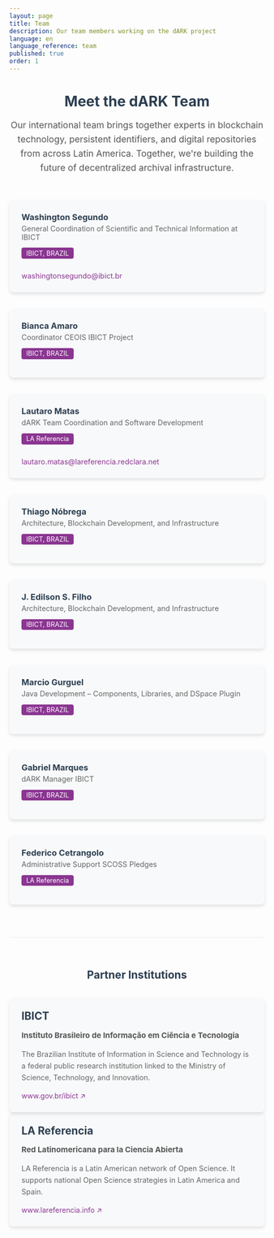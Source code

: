 ```yaml
---
layout: page
title: Team  
description: Our team members working on the dARK project
language: en  
language_reference: team
published: true  
order: 1
---
```

<h1 class="team-title">Meet the dARK Team</h1>


<p class="team-intro">
  Our international team brings together experts in blockchain technology, persistent identifiers, and digital repositories from across Latin America. Together, we're building the future of decentralized archival infrastructure.
</p>

<div class="team-grid">
  <div class="team-member">
    <div class="team-member-header">
      <h3>Washington Segundo</h3>
      <span class="team-member-role">General Coordination of Scientific and Technical Information at IBICT</span>
    </div>
    <div class="team-member-org">IBICT, BRAZIL</div>
    <div class="team-member-contact">
      <a href="mailto:washingtonsegundo@ibict.br" class="team-email">washingtonsegundo@ibict.br</a>
    </div>
  </div>

  <div class="team-member">
    <div class="team-member-header">
      <h3>Bianca Amaro</h3>
      <span class="team-member-role">Coordinator CEOIS IBICT Project </span>
    </div>
    <div class="team-member-org">IBICT, BRAZIL</div>
  </div>

  <div class="team-member">
    <div class="team-member-header">
      <h3>Lautaro Matas</h3>
      <span class="team-member-role">dARK Team Coordination and Software Development</span>
    </div>
    <div class="team-member-org">LA Referencia</div>
    <div class="team-member-contact">
      <a href="mailto:lautaro.matas@lareferencia.redclara.net" class="team-email">lautaro.matas@lareferencia.redclara.net</a>
    </div>
  </div>

  <div class="team-member">
    <div class="team-member-header">
      <h3>Thiago Nóbrega</h3>
      <span class="team-member-role">Architecture, Blockchain Development, and Infrastructure</span>
    </div>
    <div class="team-member-org">IBICT, BRAZIL</div>
  </div>

  <div class="team-member">
    <div class="team-member-header">
      <h3>J. Edilson S. Filho</h3>
      <span class="team-member-role">Architecture, Blockchain Development, and Infrastructure</span>
    </div>
    <div class="team-member-org">IBICT, BRAZIL</div>
  </div>

  <div class="team-member">
    <div class="team-member-header">
      <h3>Marcio Gurguel</h3>
      <span class="team-member-role">Java Development – Components, Libraries, and DSpace Plugin</span>
    </div>
    <div class="team-member-org">IBICT, BRAZIL</div>
  </div>

  <div class="team-member">
    <div class="team-member-header">
      <h3>Gabriel Marques</h3>
      <span class="team-member-role">dARK Manager IBICT</span>
    </div>
    <div class="team-member-org">IBICT, BRAZIL</div>
  </div>

   <div class="team-member">
    <div class="team-member-header">
      <h3>Federico Cetrangolo</h3>
      <span class="team-member-role">Administrative Support SCOSS Pledges</span>
    </div>
    <div class="team-member-org">LA Referencia</div>
  </div>
</div>

<section class="partner-institutions">
  <h2>Partner Institutions</h2>
  
  <div class="institutions-container">
    <div class="institution">
      <h3>IBICT</h3>
      <p class="institution-fullname">Instituto Brasileiro de Informação em Ciência e Tecnologia</p>
      <p class="institution-description">The Brazilian Institute of Information in Science and Technology is a federal public research institution linked to the Ministry of Science, Technology, and Innovation.</p>
      <a href="https://www.gov.br/ibict/pt-br" target="_blank" class="institution-link">www.gov.br/ibict ↗</a>
    </div>

   
  </div>
   <div class="institution">
      <h3>LA Referencia</h3>
      <p class="institution-fullname">Red Latinomericana para la Ciencia Abierta</p>
      <p class="institution-description">LA Referencia is a Latin American network of Open Science. It supports national Open Science strategies in Latin America and Spain.</p>
      <a href="https://www.lareferencia.info/en/" target="_blank" class="institution-link">www.lareferencia.info ↗</a>
    </div>
</section>



<style>
  .team-title {
    text-align: center;
    margin-bottom: 1rem;
    color: #2c3e50;
  }
  
  .team-intro {
    text-align: center;
    max-width: 800px;
    margin: 0 auto 3rem;
    font-size: 1.1rem;
    line-height: 1.6;
    color: #555;
  }
  
  .team-grid {
    display: grid;
    grid-template-columns: repeat(auto-fill, minmax(300px, 1fr));
    gap: 2rem;
    margin-bottom: 3rem;
  }
  
  .team-member {
    background-color: #f8f9fa;
    border-radius: 8px;
    padding: 1.5rem;
    box-shadow: 0 4px 6px rgba(0, 0, 0, 0.1);
    transition: transform 0.3s ease, box-shadow 0.3s ease;
  }
  
  .team-member:hover {
    transform: translateY(-5px);
    box-shadow: 0 8px 15px rgba(0, 0, 0, 0.1);
  }
  
  .team-member-header h3 {
    margin: 0;
    color: #2c3e50;
  }
  
  .team-member-role {
    display: block;
    font-size: 0.9rem;
    color: #666;
    margin-top: 0.25rem;
  }
  
  .team-member-org {
    display: inline-block;
    background-color: #8A3691;
    color: white;
    font-size: 0.8rem;
    padding: 0.2rem 0.6rem;
    border-radius: 4px;
    margin: 0.8rem 0;
  }
  
  .team-member-contact {
    margin-top: 0.8rem;
  }
  
  .team-email {
    color: #8A3691;
    text-decoration: none;
    font-size: 0.9rem;
    display: inline-block;
  }
  
  .team-email:hover {
    text-decoration: underline;
  }
  
  /* Estilos para las instituciones asociadas */
  .partner-institutions {
    margin-top: 4rem;
    padding-top: 2rem;
    border-top: 1px solid #eaeaea;
  }
  
  .partner-institutions h2 {
    text-align: center;
    color: #2c3e50;
    margin-bottom: 2rem;
  }
  
  .institutions-container {
    display: grid;
    grid-template-columns: repeat(auto-fit, minmax(400px, 1fr));
    gap: 2rem;
  }
  
  .institution {
    background-color: #f8f9fa;
    border-radius: 8px;
    padding: 1.5rem;
    box-shadow: 0 4px 6px rgba(0, 0, 0, 0.1);
  }
  
  .institution h3 {
    margin-top: 0;
    color: #2c3e50;
    font-size: 1.3rem;
    margin-bottom: 0.5rem;
  }
  
  .institution-fullname {
    font-weight: bold;
    color: #555;
    font-size: 0.95rem;
    margin-bottom: 1rem;
  }
  
  .institution-description {
    font-size: 0.9rem;
    line-height: 1.6;
    color: #666;
    margin-bottom: 1rem;
  }
  
  .institution-link {
    display: inline-block;
    color: #8A3691;
    text-decoration: none;
  }
  
  .institution-link:hover {
    text-decoration: underline;
  }
  
  @media (max-width: 768px) {
    .team-grid, 
    .institutions-container {
      grid-template-columns: 1fr;
    }
  }
</style>
